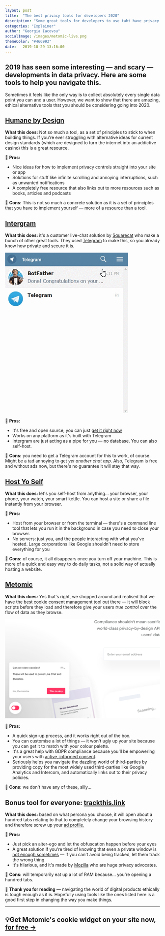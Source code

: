 ```yaml
---
layout: post
title:  "The best privacy tools for developers 2020"
description: "Some great tools for developers to use taht have privacy and data ethics at the core -- these tools are either very new, or not too well known."
categories: "Explainer"
author: "Georgia Iacovou"
socialImage: /images/metomic-live.png
themeColor: "#466993"
date:   2019-10-29 13:16:00
---
```


## 2019 has seen some interesting — and scary —  developments in data privacy. Here are some tools to help you navigate this.

Sometimes it feels like the only way is to collect absolutely every single data point you can and a user. However, we want to show that there are amazing, ethical alternative tools that you should be considering going into 2020.

## [Humane by Design](https://humanebydesign.com/)

**What this does:** Not so much a tool, as a set of principles to stick to when building things. If you're ever struggling with alternative ideas for current design standards (which are designed to turn the internet into an addictive casino) this is a great resource.

🤠 **Pros:** 

- Nice ideas for how to implement privacy controls straight into your site or app
- Solutions for stuff like infinite scrolling and annoying interruptions, such as unwanted notifications
- A completely free resource that also links out to more resources such as books, articles and podcasts

😬 **Cons:** This is not so much a concrete solution as it is a set of principles that you have to implement yourself — more of a resource than a tool.

## [Intergram](https://www.intergram.xyz/)

**What this does:** it's a customer live-chat solution by [Squarecat](https://squarecat.io/) who make a bunch of other great tools. They used [Telegram](https://telegram.org/) to make this, so you already know how private and secure it is.

![](/images/intergram.gif)

🤠 **Pros:**

- It's free and open source, you can just [get it right now](https://github.com/idoco/intergram)
- Works on any platform as it's built with Telegram
- Intergram are just acting as a pipe for you — no database. You can also self-host.

😬 **Cons:** you need to get a Telegram account for this to work, of course. Might be a tad annoying to get *yet another chat app*. Also, Telegram is free and without ads now, but there's no guarantee it will stay that way.

## [Host Yo Self](https://github.com/schollz/hostyoself)

**What this does:** let's you self-host from anything... your browser, your phone, your watch, your smart kettle. You can host a site or share a file instantly from your browser.

🤠 **Pros:**

- Host from your browser or from the terminal — there's a command line tool that lets you run it in the background in case you need to close your browser.
- No servers: just you, and the people interacting with what you've hosted. Large corporations like Google shouldn't need to store everything for you

😬 **Cons:** of course, it all disappears once you turn off your machine. This is more of a quick and easy way to do daily tasks, not a solid way of actually hosting a website.

## [Metomic](http://landing.metomic.io)

**What this does:** Yes that's right, we shopped around and realised that we have the best cookie consent management tool out there — it will block scripts before they load and therefore give your users *true control* over the flow of data as they browse.

![](/images/metomic-live.png)

🤠 **Pros:**

- A quick sign-up process, and it works right out of the box.
- You can customise a lot of things — it won't ugly up your site because you can get it to match with your colour palette.
- It's a great help with GDPR compliance because you'll be empowering your users with [active, informed consent](https://blog.metomic.io/main/2019/08/07/cookie-consent-guide.html).
- Seriously helps you navigate the dazzling world of third-parties by providing copy for the most widely used third-parties like Google Analytics and Intercom, and automatically links out to their privacy policies.

😬 **Cons:** we don't have any of these, silly...

## Bonus tool for everyone: [trackthis.link](https://trackthis.link/)

**What this does:** based on what persona you choose, it will open about a hundred tabs relating to that to completely change your browsing history and therefore screw up your [ad profile.](https://blog.metomic.io/main/2019/09/13/what-is-behavioural-ads.html)

🤠 **Pros:**

- Just pick an alter-ego and let the obfuscation happen before your eyes
- A great solution if you're tired of knowing that even a private window is [not enough sometimes](https://blog.metomic.io/main/2019/04/23/cookies-are-a-perfect-and-irresistible-distraction-from-other-bad-things.html) — if you can't avoid being tracked, let them track the wrong thing.
- It's hilarious, and it's made by [Mozilla](https://www.mozilla.org/) who are huge privacy advocates.

😬 **Cons:** will temporarily eat up a lot of RAM because... you're opening a hundred tabs.

👋 **Thank you for reading** — navigating the world of digital products ethically is tough enough as it is. Hopefully using tools like the ones listed here is a good first step in changing the way you make things.

---

## 💡Get Metomic's cookie widget on your site now, [for free →](http://landing.metomic.io)